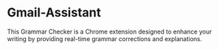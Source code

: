 # Gmail-Assistant

This Grammar Checker is a Chrome extension designed to enhance your writing by providing real-time grammar corrections and explanations.
